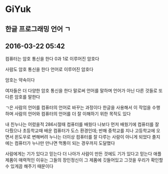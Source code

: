 ﻿# GiYuk
한글 프로그래밍 언어 ㄱ
---------------------------------------------------------------------
2016-03-22 05:42
---------------------------------------------------------------------
컴퓨터는 암호 통신을 한다
0과 1로 이루어진 암호다

사람도 암호 통신을 한다
언어로 이루어진 암호다

암호는 약속이다

여자들은 더 다양한 암호 통신을 한다
말로써 언어를 말하며
언어가 아닌 다른 것들로 또 다른 암호를 말한다

ㄱ은 사람의 언어를 컴퓨터의 언어로 바꾸는 과정이다
한글을 사용해서 이 작업을 수행하며
사람의 언어와 컴퓨터의 언어를 더 잘 이해하기 위한 목적도 있다

내 친누나는 어렸을적 286시절때 컴퓨터를 배웠다
나보다 먼저 배웠기에 컴퓨터를 잘 다뤘으나
초등학교때 배운 컴퓨터가 도스 환경인데; 반해
중학교를 지나 고등학교에 오면서 윈도우로 변해버려
누나는 더이상 컴퓨터를 잘 다루는 사람이 아니게 되었다
졸지에는 컴퓨터가 누나만 만나면 먹통이 되는 경우까지 도달했다

사람에게는 기가 있다고 믿는다
더 나아가 사람이 만든 것에도 기가 있다고 믿는다
애플제품이 매력적인 이유는 그들의 장인정신이 그 제품에 깃들어있고
그것을 우리가 확인할수 있게끔 해주기 때문이다
